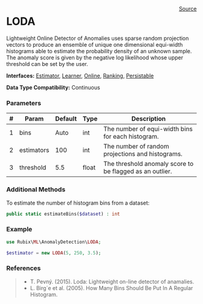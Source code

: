 <p><span style="float:right;"><a href="https://github.com/RubixML/RubixML/blob/master/src/AnomalyDetectors/LODA.php">Source</a></span></p>

# LODA
Lightweight Online Detector of Anomalies uses sparse random projection vectors to produce an ensemble of unique one dimensional equi-width histograms able to estimate the probability density of an unknown sample. The anomaly score is given by the negative log likelihood whose upper threshold can be set by the user.

**Interfaces:** [Estimator](#estimators), [Learner](#learner), [Online](#online), [Ranking](#ranking), [Persistable](#persistable)

**Data Type Compatibility:** Continuous

### Parameters
| # | Param | Default | Type | Description |
|---|---|---|---|---|
| 1 | bins | Auto | int | The number of equi-width bins for each histogram. |
| 2 | estimators | 100 | int | The number of random projections and histograms. |
| 3 | threshold | 5.5 | float | The threshold anomaly score to be flagged as an outlier. |

### Additional Methods
To estimate the number of histogram bins from a dataset:
```php
public static estimateBins($dataset) : int
```

### Example
```php
use Rubix\ML\AnomalyDetection\LODA;

$estimator = new LODA(5, 250, 3.5);
```

### References
>- T. Pevný. (2015). Loda: Lightweight on-line detector of anamalies.
>- L. Birg´e et al. (2005). How Many Bins Should Be Put In A Regular Histogram.